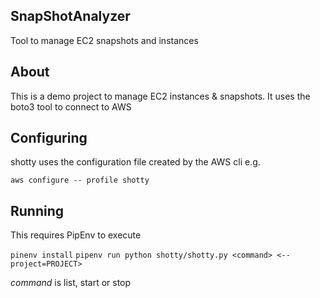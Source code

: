 ## SnapShotAnalyzer
Tool to manage EC2 snapshots and instances

## About

This is a demo project to manage EC2 instances & snapshots.  It uses the boto3 tool to connect to AWS

## Configuring
shotty uses the configuration file created by the AWS cli e.g.

`aws configure -- profile shotty`

## Running
This requires PipEnv to execute

`pinenv install`
`pipenv run python shotty/shotty.py <command> <--project=PROJECT>`

*command* is list, start or stop
